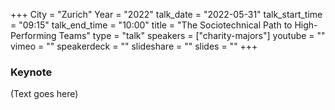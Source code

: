 +++
City = "Zurich"
Year = "2022"
talk_date = "2022-05-31"
talk_start_time = "09:15"
talk_end_time = "10:00"
title = "The Sociotechnical Path to High-Performing Teams"
type = "talk"
speakers = ["charity-majors"]
youtube = ""
vimeo = ""
speakerdeck = ""
slideshare = ""
slides = ""
+++

### Keynote

(Text goes here)